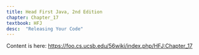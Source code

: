 ```yaml
---
title: Head First Java, 2nd Edition
chapter: Chapter_17
textbook: HFJ
desc:  "Releasing Your Code"
---
```


Content is here: <https://foo.cs.ucsb.edu/56wiki/index.php/HFJ:Chapter_17>
